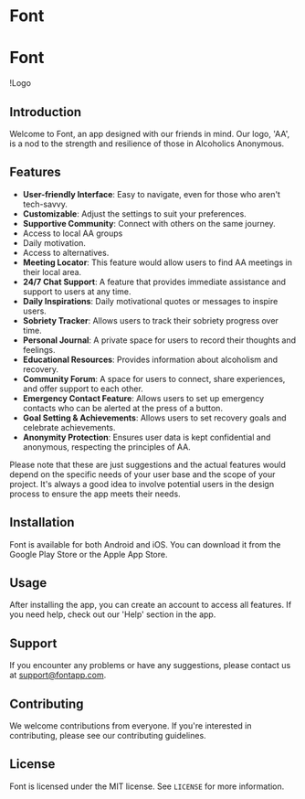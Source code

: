 # Font

# Font

!Logo

## Introduction

Welcome to Font, an app designed with our friends in mind. Our logo, 'AA', is a nod to the strength and resilience of those in Alcoholics Anonymous.

## Features

- **User-friendly Interface**: Easy to navigate, even for those who aren't tech-savvy.
- **Customizable**: Adjust the settings to suit your preferences.
- **Supportive Community**: Connect with others on the same journey.
- Access to local AA groups
- Daily motivation.
- Access to alternatives.
- **Meeting Locator**: This feature would allow users to find AA meetings in their local area.
- **24/7 Chat Support**: A feature that provides immediate assistance and support to users at any time.
- **Daily Inspirations**: Daily motivational quotes or messages to inspire users.
- **Sobriety Tracker**: Allows users to track their sobriety progress over time.
- **Personal Journal**: A private space for users to record their thoughts and feelings.
- **Educational Resources**: Provides information about alcoholism and recovery.
- **Community Forum**: A space for users to connect, share experiences, and offer support to each other.
- **Emergency Contact Feature**: Allows users to set up emergency contacts who can be alerted at the press of a button.
- **Goal Setting & Achievements**: Allows users to set recovery goals and celebrate achievements.
- **Anonymity Protection**: Ensures user data is kept confidential and anonymous, respecting the principles of AA.

Please note that these are just suggestions and the actual features would depend on the specific needs of your user base and the scope of your project. It's always a good idea to involve potential users in the design process to ensure the app meets their needs.

## Installation

Font is available for both Android and iOS. You can download it from the Google Play Store or the Apple App Store.

## Usage

After installing the app, you can create an account to access all features. If you need help, check out our 'Help' section in the app.

## Support

If you encounter any problems or have any suggestions, please contact us at support@fontapp.com.

## Contributing

We welcome contributions from everyone. If you're interested in contributing, please see our contributing guidelines.

## License

Font is licensed under the MIT license. See `LICENSE` for more information.
